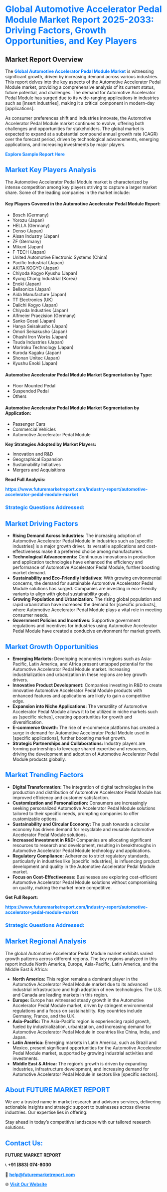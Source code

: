 <h1 style="color: #007BFF;">Global Automotive Accelerator Pedal Module Market Report 2025-2033: Driving Factors, Growth Opportunities, and Key Players</h1>

<section id="overview">
<h2>Market Report Overview</h2>
<p>The <a href="https://www.futuremarketreport.com/industry-report/automotive-accelerator-pedal-module-market" style="color: #007BFF; text-decoration: none;"><strong>Global Automotive Accelerator Pedal Module Market</strong></a> is witnessing significant growth, driven by increasing demand across various industries. This report delves into the key aspects of the Automotive Accelerator Pedal Module market, providing a comprehensive analysis of its current status, future potential, and challenges. The demand for Automotive Accelerator Pedal Module has surged due to its wide-ranging applications in industries such as [insert industries], making it a critical component in modern-day [applications].</p>
<p>As consumer preferences shift and industries innovate, the Automotive Accelerator Pedal Module market continues to evolve, offering both challenges and opportunities for stakeholders. The global market is expected to expand at a substantial compound annual growth rate (CAGR) over the forecast period, driven by technological advancements, emerging applications, and increasing investments by major players.</p>
</section>

<section id="overview">
<p><a href="https://www.futuremarketreport.com/request-sample/reportId=126262" style="color: #007BFF; text-decoration: none;"><strong>Explore Sample Report Here</strong></a></p>
</section>

<section id="key-players">
<h2 style="color: #007BFF;">Market Key Players Analysis</h2>
<p>The Automotive Accelerator Pedal Module market is characterized by intense competition among key players striving to capture a larger market share. Some of the leading companies in the market include:</p>
<h4>Key Players Covered in the Automotive Accelerator Pedal Module Report:</h4>
<ul><li>Bosch (Germany)</li><li>Yorozu (Japan)</li><li>HELLA (Germany)</li><li>Denso (Japan)</li><li>Aisan Industry (Japan)</li><li>ZF (Germany)</li><li>Mikuni (Japan)</li><li>F-TECH (Japan)</li><li>United Automotive Electronic Systems (China)</li><li>Pacific Industrial (Japan)</li><li>AKITA KOGYO (Japan)</li><li>Chiyoda Kogyo Kyushu (Japan)</li><li>Kyung Chang Industrial (Korea)</li><li>Enoki (Japan)</li><li>Bellsonica (Japan)</li><li>Aida Manufacture (Japan)</li><li>TT Electronics (UK)</li><li>Daiichi Kogyo (Japan)</li><li>Chiyoda Industries (Japan)</li><li>Alfmeier Praezision (Germany)</li><li>Sanko Gosei (Japan)</li><li>Hanya Seisakusho (Japan)</li><li>Omori Seisakusho (Japan)</li><li>Ohashi Iron Works (Japan)</li><li>Tsuda Industries (Japan)</li><li>Moriroku Technology (Japan)</li><li>Kuroda Kagaku (Japan)</li><li>Shonan Unitec (Japan)</li><li>Kyushu Enoki (Japan)</li></ul>
<h4>Automotive Accelerator Pedal Module Market Segmentation by Type:</h4>
<ul><li>Floor Mounted Pedal</li><li>Suspended Pedal</li><li>Others</li></ul>

<h4>Automotive Accelerator Pedal Module Market Segmentation by Application:</h4>
<ul><li>Passenger Cars</li><li>Commercial Vehicles</li><li>Automotive Accelerator Pedal Module</li></ul>
<p><strong>Key Strategies Adopted by Market Players:</strong></p>
<ul>
<li>Innovation and R&D</li>
<li>Geographical Expansion</li>
<li>Sustainability Initiatives</li>
<li>Mergers and Acquisitions</li>
</ul>
</section>

<section>
<p><strong>Read Full Analysis: </strong></p><a href="https://www.futuremarketreport.com/industry-report/automotive-accelerator-pedal-module-market" style="color: #007BFF; text-decoration: none;"><strong>https://www.futuremarketreport.com/industry-report/automotive-accelerator-pedal-module-market</strong></a>
<h3 style="color: #007BFF;">Strategic Questions Addressed:</h3>
</section>

<section id="driving-factors">
<h2 style="color: #007BFF;">Market Driving Factors</h2>
<ul>
<li><strong>Rising Demand Across Industries:</strong> The increasing adoption of Automotive Accelerator Pedal Module in industries such as [specific industries] is a major growth driver. Its versatile applications and cost-effectiveness make it a preferred choice among manufacturers.</li>
<li><strong>Technological Advancements:</strong> Continuous innovations in production and application technologies have enhanced the efficiency and performance of Automotive Accelerator Pedal Module, further boosting market demand.</li>
<li><strong>Sustainability and Eco-Friendly Initiatives:</strong> With growing environmental concerns, the demand for sustainable Automotive Accelerator Pedal Module solutions has surged. Companies are investing in eco-friendly variants to align with global sustainability goals.</li>
<li><strong>Growing Population and Urbanization:</strong> The rising global population and rapid urbanization have increased the demand for [specific products], where Automotive Accelerator Pedal Module plays a vital role in meeting consumer needs.</li>
<li><strong>Government Policies and Incentives:</strong> Supportive government regulations and incentives for industries using Automotive Accelerator Pedal Module have created a conducive environment for market growth.</li>
</ul>
</section>

<section id="growth-opportunities">
<h2 style="color: #007BFF;">Market Growth Opportunities</h2>
<ul>
<li><strong>Emerging Markets:</strong> Developing economies in regions such as Asia-Pacific, Latin America, and Africa present untapped potential for the Automotive Accelerator Pedal Module market. Increasing industrialization and urbanization in these regions are key growth drivers.</li>
<li><strong>Innovative Product Development:</strong> Companies investing in R&D to create innovative Automotive Accelerator Pedal Module products with enhanced features and applications are likely to gain a competitive edge.</li>
<li><strong>Expansion into Niche Applications:</strong> The versatility of Automotive Accelerator Pedal Module allows it to be utilized in niche markets such as [specific niches], creating opportunities for growth and diversification.</li>
<li><strong>E-commerce Growth:</strong> The rise of e-commerce platforms has created a surge in demand for Automotive Accelerator Pedal Module used in [specific applications], further boosting market growth.</li>
<li><strong>Strategic Partnerships and Collaborations:</strong> Industry players are forming partnerships to leverage shared expertise and resources, driving the development and adoption of Automotive Accelerator Pedal Module products globally.</li>
</ul>
</section>

<section id="trending-factors">
<h2 style="color: #007BFF;">Market Trending Factors</h2>
<ul>
<li><strong>Digital Transformation:</strong> The integration of digital technologies in the production and distribution of Automotive Accelerator Pedal Module has improved efficiency and customer satisfaction.</li>
<li><strong>Customization and Personalization:</strong> Consumers are increasingly seeking personalized Automotive Accelerator Pedal Module solutions tailored to their specific needs, prompting companies to offer customizable options.</li>
<li><strong>Sustainability and Circular Economy:</strong> The push towards a circular economy has driven demand for recyclable and reusable Automotive Accelerator Pedal Module solutions.</li>
<li><strong>Increased Investment in R&D:</strong> Companies are allocating significant resources to research and development, resulting in breakthroughs in Automotive Accelerator Pedal Module technology and applications.</li>
<li><strong>Regulatory Compliance:</strong> Adherence to strict regulatory standards, particularly in industries like [specific industries], is influencing product development and quality in the Automotive Accelerator Pedal Module market.</li>
<li><strong>Focus on Cost-Effectiveness:</strong> Businesses are exploring cost-efficient Automotive Accelerator Pedal Module solutions without compromising on quality, making the market more competitive.</li>
</ul>
</section>

<section>
<p><strong>Get Full Report: </strong></p><a href="https://www.futuremarketreport.com/industry-report/automotive-accelerator-pedal-module-market" style="color: #007BFF; text-decoration: none;"><strong>https://www.futuremarketreport.com/industry-report/automotive-accelerator-pedal-module-market</strong></a>
<h3 style="color: #007BFF;">Strategic Questions Addressed:</h3>
</section>


<section id="regional-analysis">
<h2 style="color: #007BFF;">Market Regional Analysis</h2>
<p>The global Automotive Accelerator Pedal Module market exhibits varied growth patterns across different regions. The key regions analyzed in this report include North America, Europe, Asia-Pacific, Latin America, and the Middle East & Africa:</p>
<ul>
<li><strong>North America:</strong> This region remains a dominant player in the Automotive Accelerator Pedal Module market due to its advanced industrial infrastructure and high adoption of new technologies. The U.S. and Canada are leading markets in this region.</li>
<li><strong>Europe:</strong> Europe has witnessed steady growth in the Automotive Accelerator Pedal Module market, driven by stringent environmental regulations and a focus on sustainability. Key countries include Germany, France, and the U.K.</li>
<li><strong>Asia-Pacific:</strong> The Asia-Pacific region is experiencing rapid growth, fueled by industrialization, urbanization, and increasing demand for Automotive Accelerator Pedal Module in countries like China, India, and Japan.</li>
<li><strong>Latin America:</strong> Emerging markets in Latin America, such as Brazil and Mexico, present significant opportunities for the Automotive Accelerator Pedal Module market, supported by growing industrial activities and investments.</li>
<li><strong>Middle East & Africa:</strong> The region’s growth is driven by expanding industries, infrastructure development, and increasing demand for Automotive Accelerator Pedal Module in sectors like [specific sectors].</li>
</ul>
</section>

<footer>
<h2 style="color: #007BFF;">About FUTURE MARKET REPORT</h2>
<p>We are a trusted name in market research and advisory services, delivering actionable insights and strategic support to businesses across diverse industries. Our expertise lies in offering:</p>

<p>Stay ahead in today’s competitive landscape with our tailored research solutions.</p>

<h2 style="color: #007BFF;">Contact Us:</h2>
<p><strong>FUTURE MARKET REPORT</strong></p>
<p>📞 <strong>+91 (883) 074-8030</strong></p>
<p>📧 <strong><a href="mailto:help@futuremarketreport.com" style="color: #007BFF;">help@futuremarketreport.com</a></strong></p>
<p>🌐 <strong><a href="https://www.futuremarketreport.com/" style="color: #007BFF;">Visit Our Website</a></strong></p>
</footer>